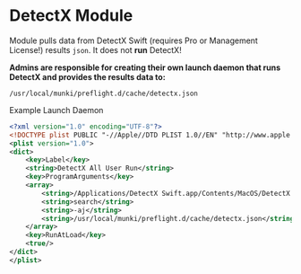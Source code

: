 DetectX Module
==============

Module pulls data from DetectX Swift (requires Pro or Management License!) results `json`. It does not **run** DetectX!

**Admins are responsible for creating their own launch daemon that runs DetectX and provides the results data to:**
```
/usr/local/munki/preflight.d/cache/detectx.json
```

Example Launch Daemon
``` xml
<?xml version="1.0" encoding="UTF-8"?>
<!DOCTYPE plist PUBLIC "-//Apple//DTD PLIST 1.0//EN" "http://www.apple.com/DTDs/PropertyList-1.0.dtd">
<plist version="1.0">
<dict>
	<key>Label</key>
	<string>DetectX All User Run</string>
	<key>ProgramArguments</key>
	<array>
		<string>/Applications/DetectX Swift.app/Contents/MacOS/DetectX Swift</string>
		<string>search</string>
		<string>-aj</string>
		<string>/usr/local/munki/preflight.d/cache/detectx.json</string>
	</array>
	<key>RunAtLoad</key>
	<true/>
</dict>
</plist>
```
